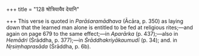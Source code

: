 +++
title = "128 श्रोत्रियायैव देयानि"

+++
This verse is quoted in *Parāśaramādhava* (Ācāra, p. 350) as laying down
that the learned man alone is entitled to be fed at religious rites;—and
again on page 679 to the same effect;—in *Aparārka* (p. 437);—also in
*Hemādri* (Śrāddha, p. 377);—in *Śrāddhakriyākaumudī* (p. 34); and. in
*Nṛsiṃhaprasāda* (Śrāddha, p. 6b).


